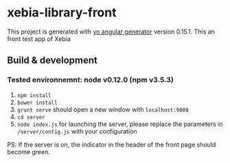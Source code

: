 # xebia-library-front

This project is generated with [yo angular generator](https://github.com/yeoman/generator-angular)
version 0.15.1.
This an front test app of Xebia 

## Build & development

### Tested environnemnt: node v0.12.0 (npm v3.5.3)

1. `npm install`
2. `bower install`
3. `grunt serve` should open a new window with `localhost:9000`
4. `cd server`
5. `node index.js` for launching the server, please replace the parameters in `/server/config.js` with your configuration 

PS: If the server is on, the indicator in the header of the front page should become green.

